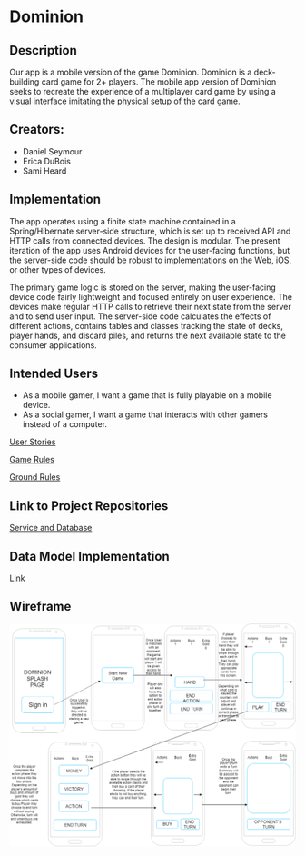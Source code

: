 # Dominion

## Description

Our app is a mobile version of the game Dominion. Dominion is a deck-building card game for 2+ players.
The mobile app version of Dominion seeks to recreate the experience of a multiplayer card game by using 
a visual interface imitating the physical setup of the card game. 

## Creators:
* Daniel Seymour
* Erica DuBois
* Sami Heard

## Implementation
The app operates using a finite state machine contained in a Spring/Hibernate server-side structure,
which is set up to received API and HTTP calls from connected devices. The design is modular. The present iteration
of the app uses Android devices for the user-facing functions, but the server-side code should be 
robust to implementations on the Web, iOS, or other types of devices. 

The primary game logic is stored on the server, making the user-facing device code fairly lightweight and focused
entirely on user experience. The devices make regular HTTP calls to retrieve their next state from the server and to 
send user input. The server-side code calculates the effects of different actions, contains tables and classes tracking the state
of decks, player hands, and discard piles, and returns the next available state to the consumer applications.


## Intended Users

* As a mobile gamer, I want a game that is fully playable on a mobile device.
* As a social gamer, I want a game that interacts with other gamers instead of a computer.


[User Stories](docs/user-stories.md)

[Game Rules](docs/game-rules.md)

[Ground Rules](docs/ground-rules.md)

## Link to Project Repositories
[Service and Database](https://github.com/dominion-game/dominion-service)

## Data Model Implementation
[Link](/docs/data-model-implementation.md)

## Wireframe 
[![Wireframe](/docs/DominionWireframe.png)](/docs/DominionWireframe.pdf)

